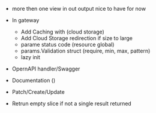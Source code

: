 * more then one view in out output nice to have for now
* In gateway
    - Add Caching with (cloud storage) 
    - Add Cloud Storage redirection if size to large
    - parame status code (resource global)
    - params.Validation struct (require, min, max, pattern)
    - lazy init  
   
* OpernAPI handler/Swagger
* Documentation ()
* Patch/Create/Update

* Retrun empty slice if not a single result returned